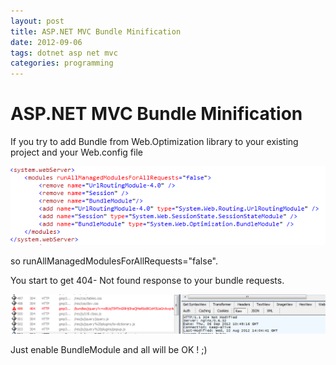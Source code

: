 ```yaml
---
layout: post
title: ASP.NET MVC Bundle Minification
date: 2012-09-06
tags: dotnet asp net mvc
categories: programming
---
```

# ASP.NET MVC Bundle Minification

If you try to add Bundle from Web.Optimization library to your existing project and your Web.config file

![example](./images/bundle1.png)

so runAllManagedModulesForAllRequests="false".

You start to get 404- Not found response to your bundle requests.

![example](./images/bundle2.png)

Just enable BundleModule and all will be OK ! ;)
